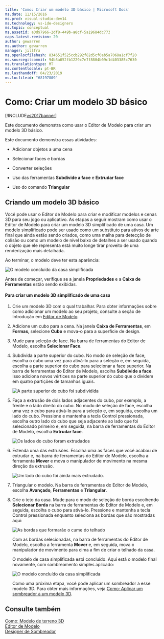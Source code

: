 ```yaml
---
title: 'Como: Criar um modelo 3D básico | Microsoft Docs'
ms.date: 11/15/2016
ms.prod: visual-studio-dev14
ms.technology: vs-ide-designers
ms.topic: conceptual
ms.assetid: a0d97966-2df8-449b-a8cf-5a19684dc773
caps.latest.revision: 20
author: gewarren
ms.author: gewarren
manager: jillfra
ms.openlocfilehash: 834651f525ccb292f82d5cf0ab5a7068a1cf7f20
ms.sourcegitcommit: 94b3a052fb1229c7e7f8804b09c1d403385c7630
ms.translationtype: MT
ms.contentlocale: pt-BR
ms.lasthandoff: 04/23/2019
ms.locfileid: "68197809"
---
```

# <a name="how-to-create-a-basic-3-d-model"></a>Como: Criar um modelo 3D básico
[!INCLUDE[vs2017banner](../includes/vs2017banner.md)]

Este documento demonstra como usar o Editor de Modelo para criar um modelo 3D básico.  
  
 Este documento demonstra essas atividades:  
  
- Adicionar objetos a uma cena  
  
- Selecionar faces e bordas  
  
- Converter seleções  
  
- Uso das ferramentas **Subdivide a face** e **Extrudar face**  
  
- Uso do comando **Triangular**  
  
## <a name="creating-a-basic-3-d-model"></a>Criando um modelo 3D básico  
 Você pode usar o Editor de Modelo para criar e modificar modelos e cenas 3D para seu jogo ou aplicativo. As etapas a seguir mostram como usar o Editor de Modelo para criar um modelo 3D simplificado de uma casa. Um modelo simplificado pode ser usado como um substituto para ativos de arte final que ainda estão sendo criados, como uma malha para detecção de colisão ou como um modelo de nível baixo de detalhes a ser usado quando o objeto que ele representa está muito longe tirar proveito de uma renderização mais detalhada.  
  
 Ao terminar, o modelo deve ter esta aparência:  
  
 ![O modelo concluído da casa simplificada](../designers/media/gfx-model-demo-house-final.png "gfx_model_demo_house_final")  
  
 Antes de começar, verifique se a janela **Propriedades** e a **Caixa de Ferramentas** estão sendo exibidas.  
  
#### <a name="to-create-a-simplified-3-d-model-of-a-house"></a>Para criar um modelo 3D simplificado de uma casa  
  
1. Crie um modelo 3D com o qual trabalhar. Para obter informações sobre como adicionar um modelo ao seu projeto, consulte a seção de Introdução em [Editor de Modelo](../designers/model-editor.md).  
  
2. Adicione um cubo para a cena. Na janela **Caixa de Ferramentas**, em **Formas**, selecione **Cubo** e mova-o para a superfície de design.  
  
3. Mude para seleção de face. Na barra de ferramentas do Editor de Modelo, escolha **Selecionar Face**.  
  
4. Subdivida a parte superior do cubo. No modo de seleção de face, escolha o cubo uma vez para ativá-lo para a seleção e, em seguida, escolha a parte superior do cubo para selecionar a face superior. Na barra de ferramentas do Editor de Modelo, escolha **Subdivide a face**. Isso adiciona novos vértices na parte superior do cubo que o dividem em quatro partições de tamanhos iguais.  
  
    ![A parte superior do cubo foi subdividida](../designers/media/gfx-model-demo-house-subdiv.png "gfx_model_demo_house_subdiv")  
  
5. Faça a extrusão de dois lados adjacentes do cubo, por exemplo, a frente e o lado direito do cubo. No modo de seleção de face, escolha uma vez o cubo para ativá-lo para a seleção e, em seguida, escolha um lado do cubo. Pressione e mantenha a tecla Control pressionada, escolha outro lado do cubo que seja adjacente ao lado que foi selecionado primeiro e, em seguida, na barra de ferramentas do Editor de Modelo, escolha **Extrudar face**.  
  
    ![Os lados do cubo foram extrudados](../designers/media/gfx-model-demo-house-extrude.png "gfx_model_demo_house_extrude")  
  
6. Estenda uma das extrusões. Escolha uma as faces que você acabou de extrudar e, na barra de ferramentas do Editor de Modelo, escolha a ferramenta **Mover** e mova o manipulador de movimento na mesma direção da extrusão.  
  
    ![Um lado do cubo foi ainda mais extrudado.](../designers/media/gfx-model-demo-house-extend.png "gfx_model_demo_house_extend")  
  
7. Triangular o modelo. Na barra de ferramentas do Editor de Modelo, escolha **Avançado**, **Ferramentas** e **Triangular**.  
  
8. Crie o teto da casa. Mude para o modo de seleção de borda escolhendo **Selecionar Borda** na barra de ferramentas do Editor de Modelo e, em seguida, escolha o cubo para ativá-lo. Pressione e mantenha a tecla Control pressionada enquanto seleciona as bordas que são mostradas aqui:  
  
    ![As bordas que formarão o cume do telhado](../designers/media/gfx-model-demo-house-edges.png "gfx_model_demo_house_edges")  
  
    Com as bordas selecionadas, na barra de ferramentas do Editor de Modelo, escolha a ferramenta **Mover** e, em seguida, mova o manipulador de movimento para cima a fim de criar o telhado da casa.  
  
   O modelo de casa simplificada está concluído. Aqui está o modelo final novamente, com sombreamento simples aplicado:  
  
   ![O modelo concluído da casa simplificada](../designers/media/gfx-model-demo-house-final.png "gfx_model_demo_house_final")  
  
   Como uma próxima etapa, você pode aplicar um sombreador a esse modelo 3D. Para obter mais informações, veja [Como: Aplicar um sombreador a um modelo 3D](../designers/how-to-apply-a-shader-to-a-3-d-model.md).  
  
## <a name="see-also"></a>Consulte também  
 [Como: Modelo de terreno 3D](../designers/how-to-model-3-d-terrain.md)   
 [Editor de Modelo](../designers/model-editor.md)   
 [Designer de Sombreador](../designers/shader-designer.md)
